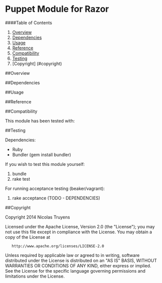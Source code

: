 # Puppet Module for Razor

####Table of Contents

1. [Overview](#overview)
2. [Dependencies](#dependencies)
3. [Usage](#usage)
4. [Reference](#reference)
5. [Compatibility](#compatibility)
6. [Testing](#testing)
7. [Copyright] (#copyright)

##Overview

   

##Dependencies



##Usage
     
     
     
##Reference



##Compatibility

This module has been tested with:


##Testing

Dependencies:
- Ruby
- Bundler (gem install bundler)

If you wish to test this module yourself:
1. bundle
2. rake test

For running acceptance testing (beaker/vagrant):
1. rake acceptance
(TODO - DEPENDENCIES)

##Copyright

   Copyright 2014 Nicolas Truyens

   Licensed under the Apache License, Version 2.0 (the "License");
   you may not use this file except in compliance with the License.
   You may obtain a copy of the License at

       http://www.apache.org/licenses/LICENSE-2.0

   Unless required by applicable law or agreed to in writing, software
   distributed under the License is distributed on an "AS IS" BASIS,
   WITHOUT WARRANTIES OR CONDITIONS OF ANY KIND, either express or implied.
   See the License for the specific language governing permissions and
   limitations under the License.
